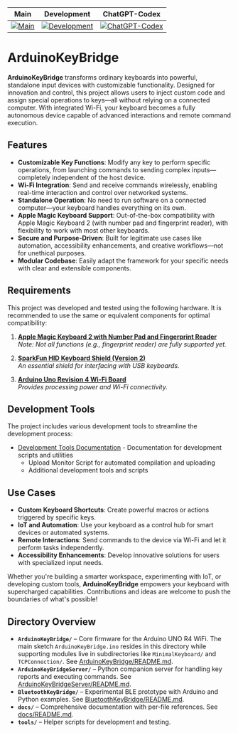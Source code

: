 | Main | Development | ChatGPT-Codex |
|------|-------------|---------------|
| [![Main](https://github.com/teganburns/ArduinoKeyBridge/actions/workflows/compile-arduino-unor4wifi.yml/badge.svg?branch=main)](https://github.com/teganburns/ArduinoKeyBridge/actions/workflows/compile-arduino-unor4wifi.yml) | [![Development](https://github.com/teganburns/ArduinoKeyBridge/actions/workflows/compile-arduino-unor4wifi.yml/badge.svg?branch=development)](https://github.com/teganburns/ArduinoKeyBridge/actions/workflows/compile-arduino-unor4wifi.yml) | [![ChatGPT-Codex](https://github.com/teganburns/ArduinoKeyBridge/actions/workflows/compile-arduino-unor4wifi.yml/badge.svg?branch=chatgpt-codex)](https://github.com/teganburns/ArduinoKeyBridge/actions/workflows/compile-arduino-unor4wifi.yml) |

# ArduinoKeyBridge

**ArduinoKeyBridge** transforms ordinary keyboards into powerful, standalone input devices with customizable functionality. Designed for innovation and control, this project allows users to inject custom code and assign special operations to keys—all without relying on a connected computer. With integrated Wi-Fi, your keyboard becomes a fully autonomous device capable of advanced interactions and remote command execution.

## Features
- **Customizable Key Functions**: Modify any key to perform specific operations, from launching commands to sending complex inputs—completely independent of the host device.
- **Wi-Fi Integration**: Send and receive commands wirelessly, enabling real-time interaction and control over networked systems.
- **Standalone Operation**: No need to run software on a connected computer—your keyboard handles everything on its own.
- **Apple Magic Keyboard Support**: Out-of-the-box compatibility with Apple Magic Keyboard 2 (with number pad and fingerprint reader), with flexibility to work with most other keyboards.
- **Secure and Purpose-Driven**: Built for legitimate use cases like automation, accessibility enhancements, and creative workflows—not for unethical purposes.
- **Modular Codebase**: Easily adapt the framework for your specific needs with clear and extensible components.

## Requirements
This project was developed and tested using the following hardware. It is recommended to use the same or equivalent components for optimal compatibility:

1. **[Apple Magic Keyboard 2 with Number Pad and Fingerprint Reader](https://www.apple.com/shop/product/MXK83LL/A/magic-keyboard-with-touch-id-and-numeric-keypad-for-mac-models-with-apple-silicon-usb-c-us-english-black-keys)**  
   *Note: Not all functions (e.g., fingerprint reader) are fully supported yet.*

2. **[SparkFun HID Keyboard Shield (Version 2)](https://www.sparkfun.com/products/21247)**  
   *An essential shield for interfacing with USB keyboards.*

3. **[Arduino Uno Revision 4 Wi-Fi Board](https://store.arduino.cc/products/uno-r4-wifi?queryID=undefined)**  
   *Provides processing power and Wi-Fi connectivity.*

## Development Tools
The project includes various development tools to streamline the development process:

- [Development Tools Documentation](docs/tools.md) - Documentation for development scripts and utilities
  - Upload Monitor Script for automated compilation and uploading
  - Additional development tools and scripts

## Use Cases
- **Custom Keyboard Shortcuts**: Create powerful macros or actions triggered by specific keys.
- **IoT and Automation**: Use your keyboard as a control hub for smart devices or automated systems.
- **Remote Interactions**: Send commands to the device via Wi-Fi and let it perform tasks independently.
- **Accessibility Enhancements**: Develop innovative solutions for users with specialized input needs.

Whether you're building a smarter workspace, experimenting with IoT, or developing custom tools, **ArduinoKeyBridge** empowers your keyboard with supercharged capabilities. Contributions and ideas are welcome to push the boundaries of what's possible!

## Directory Overview

 - **`ArduinoKeyBridge/`** – Core firmware for the Arduino UNO R4 WiFi. The main sketch `ArduinoKeyBridge.ino` resides in this directory while supporting modules live in subdirectories like `MinimalKeyboard/` and `TCPConnection/`. See [ArduinoKeyBridge/README.md](ArduinoKeyBridge/README.md).
- **`ArduinoKeyBridgeServer/`** – Python companion server for handling key reports and executing commands. See [ArduinoKeyBridgeServer/README.md](ArduinoKeyBridgeServer/README.md).
- **`BluetoothKeyBridge/`** – Experimental BLE prototype with Arduino and Python examples. See [BluetoothKeyBridge/README.md](BluetoothKeyBridge/README.md).
- **`docs/`** – Comprehensive documentation with per-file references. See [docs/README.md](docs/README.md).
- **`tools/`** – Helper scripts for development and testing.

